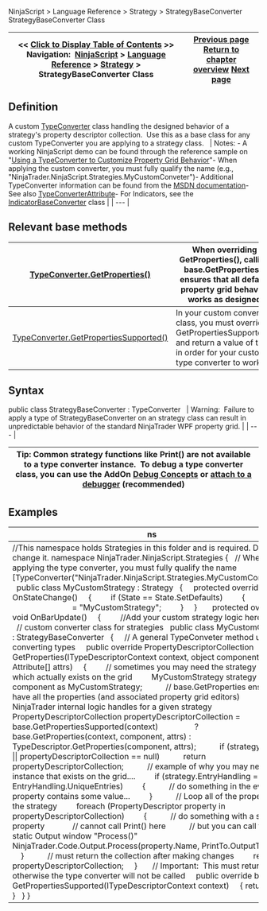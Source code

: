 ﻿
NinjaScript \> Language Reference \> Strategy \> StrategyBaseConverter
StrategyBaseConverter Class

| \<\< [Click to Display Table of Contents](strategybaseconverter.md) \>\> **Navigation:**     [NinjaScript](ninjascript-1.md) \> [Language Reference](language_reference_wip-1.md) \> [Strategy](strategy-1.md) \> StrategyBaseConverter Class | [Previous page](stoptargethandling-1.md) [Return to chapter overview](strategy-1.md) [Next page](systemperformance-1.md) |
| --- | --- |

## Definition
A custom [TypeConverter](https://msdn.microsoft.com/en-us/library/system.componentmodel.typeconverter%28v=vs.110%29.aspx) class handling the designed behavior of a strategy's property descriptor collection.  Use this as a base class for any custom TypeConverter you are applying to a strategy class.
 
| Notes: - A working NinjaScript demo can be found through the reference sample on "[Using a TypeConverter to Customize Property Grid Behavior](http://ninjatrader.com/support/forum/showthread.php?t=97919)"- When applying the custom converter, you must fully qualify the name (e.g., "NinjaTrader.NinjaScript.Strategies.MyCustomConveter")- Additional TypeConverter information can be found from the [MSDN documentation](https://msdn.microsoft.com/en-us/library/system.componentmodel.typeconverter%28v=vs.110%29.aspx)- See also [TypeConverterAttribute](typeconverterattribute-1.md)- For Indicators, see the [IndicatorBaseConverter](indicatorbaseconverter-1.md) class |
| --- |

## 
## 
## Relevant base methods
| [TypeConverter.GetProperties()](https://msdn.microsoft.com/en-us/library/system.componentmodel.typeconverter.getproperties(v=vs.110).aspx) | When overriding GetProperties(), calling base.GetProperties() ensures that all default property grid behavior works as designed |
| --- | --- |
| [TypeConverter.GetPropertiesSupported()](https://msdn.microsoft.com/en-us/library/system.componentmodel.typeconverter.getpropertiessupported(v=vs.110).aspx) | In your custom converter class, you must override GetPropertiesSupported() and return a value of true in order for your custom type converter to work |

## Syntax
public class StrategyBaseConverter : TypeConverter
 
| Warning:  Failure to apply a type of StrategyBaseConverter on an strategy class can result in unpredictable behavior of the standard NinjaTrader WPF property grid. |
| --- |

| Tip: Common strategy functions like Print() are not available to a type converter instance.  To debug a type converter class, you can use the AddOn [Debug Concepts](alert_and_debug_concepts-1.md) or [attach to a debugger](visual_studio_debugging-1.md) (recommended) |
| --- |

## 
## 
## Examples
| ns |
| --- |
| //This namespace holds Strategies in this folder and is required. Do not change it. namespace NinjaTrader.NinjaScript.Strategies {    // When applying the type converter, you must fully qualify the name    \[TypeConverter("NinjaTrader.NinjaScript.Strategies.MyCustomConveter")]    public class MyCustomStrategy : Strategy    {      protected override void OnStateChange()      {          if (State \=\= State.SetDefaults)          {            Name                             \= "MyCustomStrategy";          }      }        protected override void OnBarUpdate()      {          //Add your custom strategy logic here.      }    }      // custom converter class for strategies    public class MyCustomConveter : StrategyBaseConverter    {      // A general TypeConveter method used for converting types      public override PropertyDescriptorCollection GetProperties(ITypeDescriptorContext context, object component, Attribute\[] attrs)      {          // sometimes you may need the strategy instance which actually exists on the grid          MyCustomStrategy strategy \= component as MyCustomStrategy;            // base.GetProperties ensures we have all the properties (and associated property grid editors)          // NinjaTrader internal logic handles for a given strategy          PropertyDescriptorCollection propertyDescriptorCollection \= base.GetPropertiesSupported(context)                  ? base.GetProperties(context, component, attrs) : TypeDescriptor.GetProperties(component, attrs);            if (strategy \=\= null \|\| propertyDescriptorCollection \=\= null)            return propertyDescriptorCollection;            // example of why you may need the instance that exists on the grid....          if (strategy.EntryHandling \=\= EntryHandling.UniqueEntries)          {            // do something in the event a property contains some value...          }            // Loop all of the properties of the strategy          foreach (PropertyDescriptor property in propertyDescriptorCollection)          {            // do something with a specific property              // cannot call Print() here            // but you can call the static Output window "Process()"            NinjaTrader.Code.Output.Process(property.Name, PrintTo.OutputTab1\);          }            // must return the collection after making changes          return propertyDescriptorCollection;      }        // Important:  This must return true otherwise the type converter will not be called      public override bool GetPropertiesSupported(ITypeDescriptorContext context)      { return true; }    } } |

